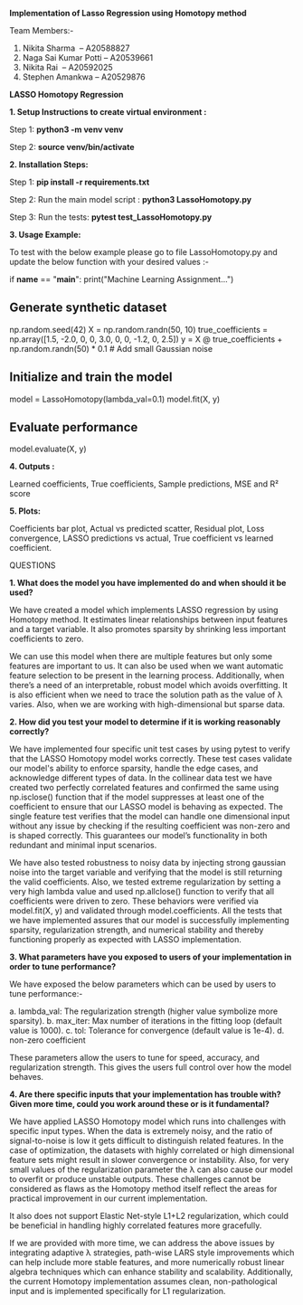 **Implementation of Lasso Regression using Homotopy method**

Team Members:-
1. Nikita Sharma ​    –  A20588827
2. Naga Sai Kumar Potti –   A20539661
3. Nikita Rai ​​    –   A20592025
4. Stephen Amankwa​    –   A20529876
 
**LASSO Homotopy Regression**
 
**1. Setup Instructions to create virtual environment :**
 
Step 1: **python3 -m venv venv**
 
Step 2: **source venv/bin/activate**  
 
**2. Installation Steps:**
 
Step 1: **pip install -r requirements.txt**
 
Step 2: Run the main model script : **python3 LassoHomotopy.py**
 
Step 3: Run the tests: **pytest test_LassoHomotopy.py**
 
**3. Usage Example:**
 
To test with the below example please go to file LassoHomotopy.py
and update the below function with your desired values :-
 
if __name__ == "__main__":
   print("Machine Learning Assignment...")
 
   ## Generate synthetic dataset
   np.random.seed(42)
   X = np.random.randn(50, 10)
   true_coefficients = np.array([1.5, -2.0, 0, 0, 3.0, 0, 0, -1.2, 0, 2.5])
   y = X @ true_coefficients + np.random.randn(50) * 0.1  # Add small Gaussian noise
 
   ## Initialize and train the model
   model = LassoHomotopy(lambda_val=0.1)
   model.fit(X, y)
 
   ## Evaluate performance
   model.evaluate(X, y)
 
 
**4. Outputs :**
 
Learned coefficients, True coefficients, Sample predictions, MSE and R² score
 
**5. Plots:**
 
Coefficients bar plot, Actual vs predicted scatter, Residual plot, Loss convergence, LASSO predictions vs actual, True coefficient vs learned coefficient.
 
 
QUESTIONS
 
**1. What does the model you have implemented do and when should it be used?**
 
We have created a model which implements LASSO regression by using Homotopy method. It estimates linear relationships between input features and a target variable. It also promotes sparsity by shrinking less important coefficients to zero.
 
We can use this model when there are multiple features but only some features are important to us. It can also be used when we want automatic feature selection to be present in the learning process. Additionally, when there’s a need of an interpretable, robust model which avoids overfitting. It is also efficient when we need to trace the solution path as the value of λ varies. Also, when we are working with high-dimensional but sparse data.
 
 
**2. How did you test your model to determine if it is working reasonably correctly?**
 
We have implemented four specific unit test cases by using pytest to verify that the LASSO Homotopy model works correctly. These test cases validate our model's ability to enforce sparsity, handle the edge cases, and acknowledge different types of data. In the collinear data test we have created two perfectly correlated features and confirmed the same using np.isclose() function that if the model suppresses at least one of the coefficient to ensure that our LASSO model is behaving as expected. The single feature test verifies that the model can handle one dimensional input without any issue by checking if the resulting coefficient was non-zero and is shaped correctly. This guarantees our model’s functionality in both redundant and minimal input scenarios.
 
We have also tested robustness to noisy data by injecting strong gaussian noise into the target variable and verifying that the model is still returning the valid coefficients. Also, we tested extreme regularization by setting a very high lambda value and used np.allclose() function to verify that all coefficients were driven to zero. These behaviors were verified via model.fit(X, y) and validated through model.coefficients. All the tests that we have implemented assures that our model is successfully implementing sparsity, regularization strength, and numerical stability and thereby functioning properly as expected with LASSO implementation.
 
**3. What parameters have you exposed to users of your implementation in order to tune performance?**
 
We have exposed the below parameters which can be used by users to tune performance:-
 
a. lambda_val: The regularization strength (higher value symbolize more sparsity).
b. max_iter: Max number of iterations in the fitting loop (default value is 1000).
c. tol: Tolerance for convergence (default value is 1e-4).
d. non-zero coefficient
 
These parameters allow the users to tune for speed, accuracy, and regularization strength. This gives the users full control over how the model behaves.
 
**4. Are there specific inputs that your implementation has trouble with? Given more time, could you work around these or is it fundamental?**
 
We have applied LASSO Homotopy model which runs into challenges with specific input types. When the data is extremely noisy, and the ratio of signal-to-noise is low it gets difficult to distinguish related features. In the case of optimization, the datasets with highly correlated or high dimensional feature sets might result in slower convergence or instability. Also, for very small values of the regularization parameter the λ can also cause our model to overfit or produce unstable outputs. These challenges cannot be considered as flaws as the Homotopy method itself reflect the areas for practical improvement in our current implementation.
 
It also does not support Elastic Net-style L1+L2 regularization, which could be beneficial in handling highly correlated features more gracefully. 
 
If we are provided with more time, we can address the above issues by integrating adaptive λ strategies, path-wise LARS style improvements which can help include more stable features, and more numerically robust linear algebra techniques which can enhance stability and scalability. Additionally, the current Homotopy implementation assumes clean, non-pathological input and is implemented specifically for L1 regularization.
